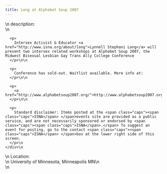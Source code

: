 ```yaml
---
title: Long at Alphabet Soup 2007
---
```


<div class="flexinode-body flexinode-2">
  <div class="flexinode-textarea-1">
    <div class="form-item">
      \n <label>description:</label><br /> \n 
      
      <p>
        Intersex Activist & Educator <a href="http://www.isna.org/about/long">Lynnell Stephani Long</a> will present two intersex related workshops at Alphabet Soup 2007, the Midwest Bisexual Lesbian Gay Trans Ally College Conference
      </p>\n\n
      
      <p>
        Conference has sold-out. Waitlist available. More info at:
      </p>\n\n
      
      <p>
        <a href="http://www.alphabetsoup2007.org/">http://www.alphabetsoup2007.org/</a>
      </p>\n\n
      
      <p>
        Standard disclaimer: Items posted at the <span class="caps"><span class="caps">ISNA</span> </span>events site are provided as a public service, and are not necessarily sponsored or endorsed by <span class="caps"><span class="caps">ISNA</span>.</span> To suggest an event for posting, go to the contact <span class="caps"><span class="caps">ISNA</span> </span>box at the lower right side of this screen.
      </p>\n
    </div>\n
  </div>
  
  <div class="flexinode-textfield-2">
    <div class="form-item">
      \n <label>Location:</label><br /> \n University of Minnesota, Minneapolis MN\n
    </div>\n
  </div>
</div>